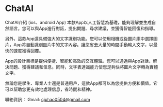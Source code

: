 # ChatAI
ChatAI介紹 (ios、android App)
本款App以人工智慧為基礎，能夠理解並生成自然語言。您可以與App進行對話，提出問題、尋求建議，並獲得智能回復和指導。

另外，這款App還具備強大的文字識別功能。您可以使用相機或從圖片庫中選擇圖片，App將自動識別圖片中的文字內容。讓您省去大量的時間手動輸入文字，以最快的速度獲得回覆。

App的設計目標是提供便捷、智能和高效的交互體驗。您可以通過與App對話，解決問題、獲得建議和信息。同時，文字表達識能力使您足夠快將圖片文字轉為實體文字。

無論您是學生、專業人士還是普通用戶，這款App都可以為您提供方便和價值。它可以幫助您更有效地處理信息，省時間和精神。

聯絡資訊：
Gmail: cjuhao0504@gmail.com
